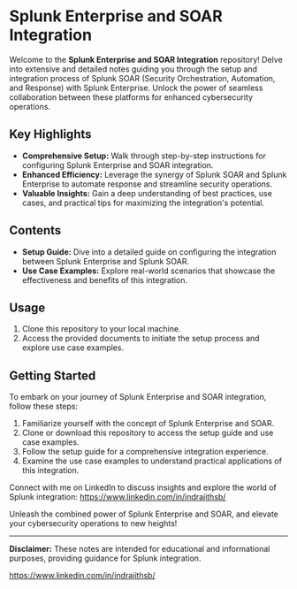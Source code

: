 # Splunk Enterprise and SOAR Integration

Welcome to the **Splunk Enterprise and SOAR Integration** repository! Delve into extensive and detailed notes guiding you through the setup and integration process of Splunk SOAR (Security Orchestration, Automation, and Response) with Splunk Enterprise. Unlock the power of seamless collaboration between these platforms for enhanced cybersecurity operations.

## Key Highlights

- **Comprehensive Setup:** Walk through step-by-step instructions for configuring Splunk Enterprise and SOAR integration.
- **Enhanced Efficiency:** Leverage the synergy of Splunk SOAR and Splunk Enterprise to automate response and streamline security operations.
- **Valuable Insights:** Gain a deep understanding of best practices, use cases, and practical tips for maximizing the integration's potential.

## Contents

- **Setup Guide:** Dive into a detailed guide on configuring the integration between Splunk Enterprise and Splunk SOAR.
- **Use Case Examples:** Explore real-world scenarios that showcase the effectiveness and benefits of this integration.

## Usage

1. Clone this repository to your local machine.
2. Access the provided documents to initiate the setup process and explore use case examples.

## Getting Started

To embark on your journey of Splunk Enterprise and SOAR integration, follow these steps:

1. Familiarize yourself with the concept of Splunk Enterprise and SOAR.
2. Clone or download this repository to access the setup guide and use case examples.
3. Follow the setup guide for a comprehensive integration experience.
4. Examine the use case examples to understand practical applications of this integration.

Connect with me on LinkedIn to discuss insights and explore the world of Splunk integration: https://www.linkedin.com/in/indrajithsb/

Unleash the combined power of Splunk Enterprise and SOAR, and elevate your cybersecurity operations to new heights!

---

**Disclaimer:** These notes are intended for educational and informational purposes, providing guidance for Splunk integration.

https://www.linkedin.com/in/indrajithsb/
